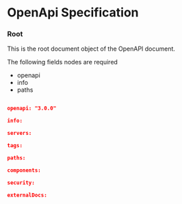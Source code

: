 # OpenApi Specification  

### Root 

This is the root document object of the OpenAPI document.

The following fields nodes are required

- openapi
- info
- paths

```json

openapi: "3.0.0"

info:

servers:

tags:

paths:

components:

security:

externalDocs:

```
